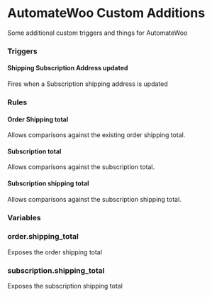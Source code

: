 # AutomateWoo Custom Additions

Some additional custom triggers and things for AutomateWoo

### Triggers

#### Shipping Subscription Address updated
Fires when a Subscription shipping address is updated

### Rules

#### Order Shipping total
Allows comparisons against the existing order shipping total.

#### Subscription total
Allows comparisons against the subscription total.

#### Subscription shipping total
Allows comparisons against the subscription shipping total.


### Variables

### order.shipping_total
Exposes the order shipping total

### subscription.shipping_total
Exposes the subscription shipping total

